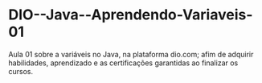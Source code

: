 # DIO--Java--Aprendendo-Variaveis-01
Aula 01 sobre a variáveis no Java, na plataforma dio.com; afim de adquirir habilidades, aprendizado e as certificações garantidas ao finalizar os cursos.
